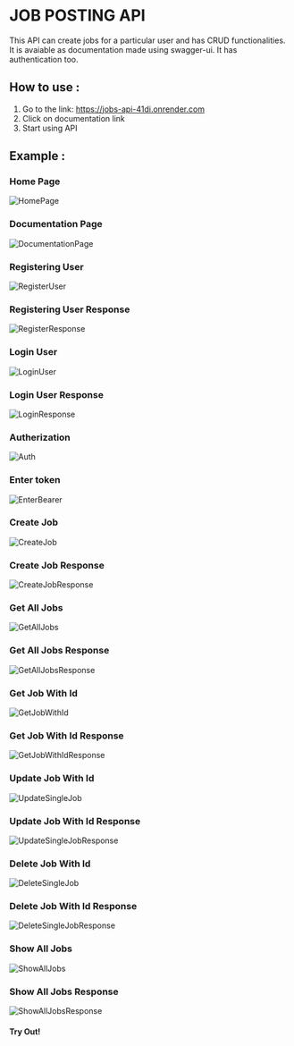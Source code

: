 # JOB POSTING API

This API can create jobs for a particular user and has CRUD functionalities.
It is avaiable as documentation made using swagger-ui.
It has authentication too.

## How to use :

1. Go to the link: https://jobs-api-41di.onrender.com
2. Click on documentation link
3. Start using API

## Example :

### Home Page
![HomePage](https://user-images.githubusercontent.com/37445224/230349337-293236a5-d4ec-4c58-9a7d-be34d21098f6.png)

### Documentation Page
![DocumentationPage](https://user-images.githubusercontent.com/37445224/230349349-ecfe02a5-7a85-486c-9809-3e1ebc6ea344.png)

### Registering User
![RegisterUser](https://user-images.githubusercontent.com/37445224/230349355-2e8c4115-44c6-47c1-bacd-0ae2ef8995be.png)

### Registering User Response
![RegisterResponse](https://user-images.githubusercontent.com/37445224/230349364-c3ad0002-6a26-40b2-9609-47a376db16dd.png)

### Login User
![LoginUser](https://user-images.githubusercontent.com/37445224/230349369-5b073287-e3e8-403b-b105-5f5a48100621.png)

### Login User Response
![LoginResponse](https://user-images.githubusercontent.com/37445224/230349385-060f572d-c7bd-4ebc-8caf-8c08f6e694b2.png)

### Autherization
![Auth](https://user-images.githubusercontent.com/37445224/230349422-85b9e7db-0cdd-41b5-a767-888b2485cb0f.png)

### Enter token
![EnterBearer](https://user-images.githubusercontent.com/37445224/230349432-9e82077f-9f40-4081-9094-6876d4e6ddca.png)

### Create Job
![CreateJob](https://user-images.githubusercontent.com/37445224/230349461-5933d4d9-3fd5-4cd3-911e-d2a4372a9f59.png)

### Create Job Response
![CreateJobResponse](https://user-images.githubusercontent.com/37445224/230349471-793e0a9b-907b-4eed-b8ec-1d95c22747e5.png)

### Get All Jobs
![GetAllJobs](https://user-images.githubusercontent.com/37445224/230349476-0f2cca0e-bdc9-46bb-8032-61e9003a026c.png)

### Get All Jobs Response
![GetAllJobsResponse](https://user-images.githubusercontent.com/37445224/230349485-0f06f270-c810-44ba-af49-b43d5496a39c.png)

### Get Job With Id
![GetJobWithId](https://user-images.githubusercontent.com/37445224/230349517-e932007a-e4b7-46f9-bbbf-8929d3bbf646.png)

### Get Job With Id Response
![GetJobWithIdResponse](https://user-images.githubusercontent.com/37445224/230349528-07b4d2fb-7fbd-4fe0-ac46-1095b3b0c82b.png)

### Update Job With Id
![UpdateSingleJob](https://user-images.githubusercontent.com/37445224/230349543-9fe69515-b47e-438b-8cd1-8c9bbf2a09c5.png)

### Update Job With Id Response
![UpdateSingleJobResponse](https://user-images.githubusercontent.com/37445224/230349575-d1f8888e-22c0-4871-9733-18d14e501143.png)

### Delete Job With Id
![DeleteSingleJob](https://user-images.githubusercontent.com/37445224/230349587-91fad23a-9bb4-40a3-978d-bfae872b8404.png)

### Delete Job With Id Response
![DeleteSingleJobResponse](https://user-images.githubusercontent.com/37445224/230349594-fd6d0167-4d03-4c41-975e-1eece8351f5b.png)

### Show All Jobs
![ShowAllJobs](https://user-images.githubusercontent.com/37445224/230349613-e6f85826-86c8-4972-9843-713a5a0332ab.png)

### Show All Jobs Response
![ShowAllJobsResponse](https://user-images.githubusercontent.com/37445224/230349632-c7e3b8f9-5744-412a-89ca-ac222d153000.png)

#### Try Out!
